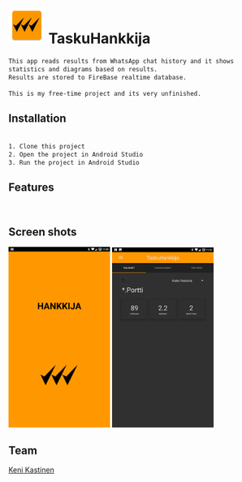 
# ![AppIcon](https://github.com/KeniKastinen/Hankkija/blob/master/app/src/main/res/mipmap-hdpi/ic_launcher.png) TaskuHankkija
```
This app reads results from WhatsApp chat history and it shows statistics and diagrams based on results.
Results are stored to FireBase realtime database. 

This is my free-time project and its very unfinished.
``` 

## Installation
```

1. Clone this project
2. Open the project in Android Studio
3. Run the project in Android Studio
```

## Features

```


```

## Screen shots
<img src="https://github.com/KeniKastinen/Hankkija/blob/master/Screenshot_20170120-115329.png" width="200">
<img src="https://github.com/KeniKastinen/Hankkija/blob/master/Screenshot_20170120-115336.png" width="200">





## Team

[Keni Kastinen](https://github.com/KeniKastinen/)
